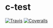 c-test
======

[![Travis](https://img.shields.io/travis/chdemko/c-test.svg)](http://travis-ci.org/chdemko/c-test)
[![Coveralls](https://img.shields.io/coveralls/chdemko/php-sorted-collections.svg)](https://coveralls.io/r/chdemko/c-test?branch=master)

